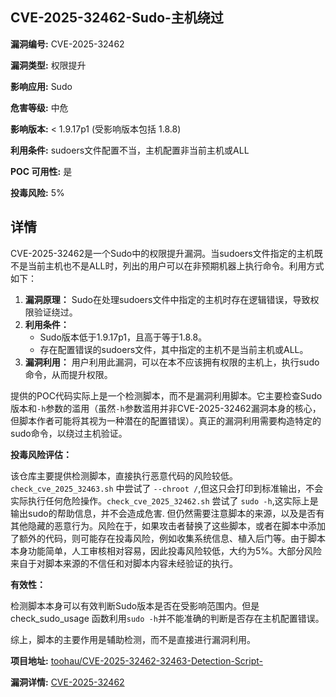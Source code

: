 ## CVE-2025-32462-Sudo-主机绕过

**漏洞编号:** CVE-2025-32462

**漏洞类型:** 权限提升

**影响应用:** Sudo

**危害等级:** 中危

**影响版本:** < 1.9.17p1 (受影响版本包括 1.8.8)

**利用条件:** sudoers文件配置不当，主机配置非当前主机或ALL

**POC 可用性:** 是

**投毒风险:** 5%

## 详情

CVE-2025-32462是一个Sudo中的权限提升漏洞。当sudoers文件指定的主机既不是当前主机也不是ALL时，列出的用户可以在非预期机器上执行命令。利用方式如下：

1.  **漏洞原理：**  Sudo在处理sudoers文件中指定的主机时存在逻辑错误，导致权限验证绕过。
2.  **利用条件：**
    *   Sudo版本低于1.9.17p1，且高于等于1.8.8。
    *   存在配置错误的sudoers文件，其中指定的主机不是当前主机或ALL。
3.  **漏洞利用：**  用户利用此漏洞，可以在本不应该拥有权限的主机上，执行sudo命令，从而提升权限。

提供的POC代码实际上是一个检测脚本，而不是漏洞利用脚本。它主要检查Sudo版本和`-h`参数的滥用（虽然`-h`参数滥用并非CVE-2025-32462漏洞本身的核心，但脚本作者可能将其视为一种潜在的配置错误）。真正的漏洞利用需要构造特定的sudo命令，以绕过主机验证。

**投毒风险评估：**

该仓库主要提供检测脚本，直接执行恶意代码的风险较低。 `check_cve_2025_32463.sh` 中尝试了 `--chroot /`,但这只会打印到标准输出，不会实际执行任何危险操作。`check_cve_2025_32462.sh` 尝试了 `sudo -h`,这实际上是输出sudo的帮助信息，并不会造成危害. 但仍然需要注意脚本的来源，以及是否有其他隐藏的恶意行为。风险在于，如果攻击者替换了这些脚本，或者在脚本中添加了额外的代码，则可能存在投毒风险，例如收集系统信息、植入后门等。由于脚本本身功能简单，人工审核相对容易，因此投毒风险较低，大约为5%。大部分风险来自于对脚本来源的不信任和对脚本内容未经验证的执行。

**有效性：**

检测脚本本身可以有效判断Sudo版本是否在受影响范围内。但是check_sudo_usage 函数利用`sudo -h`并不能准确的判断是否存在主机配置错误。

综上，脚本的主要作用是辅助检测，而不是直接进行漏洞利用。

**项目地址:** [toohau/CVE-2025-32462-32463-Detection-Script-](https://github.com/toohau/CVE-2025-32462-32463-Detection-Script-)

**漏洞详情:** [CVE-2025-32462](https://nvd.nist.gov/vuln/detail/CVE-2025-32462)